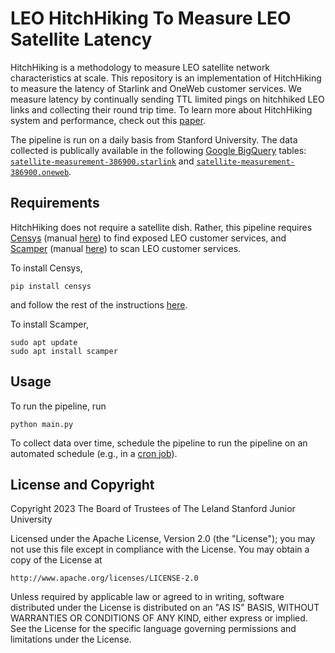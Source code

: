 # LEO HitchHiking To Measure LEO Satellite Latency

HitchHiking is a methodology to measure LEO satellite network characteristics at scale. 
This repository is an implementation of HitchHiking to measure the latency of Starlink and OneWeb customer services. 
We measure latency by continually sending TTL limited pings on hitchhiked LEO links and collecting their round trip time.
To learn more about HitchHiking system and performance, check out this [paper]().

The pipeline is run on a daily basis from Stanford University.
The data collected is publically available in the following [Google BigQuery](https://cloud.google.com/bigquery/docs/introduction) tables: [`satellite-measurement-386900.starlink`](console.cloud.google.com/bigquery?ws=!1m4!1m3!3m2!1ssatellite-measurement-386900!2sstarlink) and [`satellite-measurement-386900.oneweb`](console.cloud.google.com/bigquery?ws=!1m4!1m3!3m2!1ssatellite-measurement-386900!2soneweb). 


## Requirements
HitchHiking does not require a satellite dish. 
Rather, this pipeline requires [Censys](https://github.com/censys/censys-python) (manual [here](https://censys-python.readthedocs.io/en/stable/)) to find exposed LEO customer services, and [Scamper](https://www.caida.org/catalog/software/scamper/man/scamper.1.pdf) (manual [here](https://www.caida.org/catalog/software/scamper/man/scamper.1.pdf)) to scan LEO customer services. 

To install Censys,
```
pip install censys
```
and follow the rest of the instructions [here](https://github.com/censys/censys-python).

To install Scamper, 

```
sudo apt update
sudo apt install scamper
```

## Usage

To run the pipeline, run 

```
python main.py
```

To collect data over time, schedule the pipeline to run the pipeline on an automated schedule (e.g., in a [cron job](https://man7.org/linux/man-pages/man5/crontab.5.html)). 


## License and Copyright

Copyright 2023 The Board of Trustees of The Leland Stanford Junior University

Licensed under the Apache License, Version 2.0 (the "License");
you may not use this file except in compliance with the License.
You may obtain a copy of the License at

    http://www.apache.org/licenses/LICENSE-2.0

Unless required by applicable law or agreed to in writing, software
distributed under the License is distributed on an "AS IS" BASIS,
WITHOUT WARRANTIES OR CONDITIONS OF ANY KIND, either express or implied.
See the License for the specific language governing permissions and
limitations under the License.

